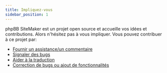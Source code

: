 ```yaml
---
title: Impliquez-vous
sidebar_position: 1
---
```


phpBB SiteMaker est un projet open source et accueille vos idées et contributions. Alors n'hésitez pas à vous impliquer. Vous pouvez contribuer à ce projet par:

* [Fournir un assistance/un commentaire](https://www.phpbb.com/customise/db/extension/phpbb_sitemaker_2)
* [Signaler des bugs](https://github.com/blitze/phpBB-ext-sitemaker/issues)
* [Aider à la traduction](./translators.md)
* [Correction de bugs ou ajout de fonctionnalités](./pull-requests.md)
